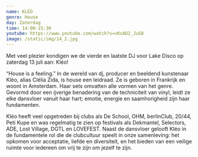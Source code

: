 ```yaml
---
name: KLÉO
genre: House
day: Zaterdag
time: 14:00-15:30
youtube: https://www.youtube.com/watch?v=vKxAD2_JuG8
image: /static/img/14_2.jpg
---
```

Met veel plezier kondigen we de vierde en laatste DJ voor Lake Disco op zaterdag 13 juli aan: Kléo!

“House is a feeling.” In de wereld van dj, producer en beeldend kunstenaar Kléo, alias Clélia Zida, is house een leidraad. Ze is geboren in Frankrijk en woont in Amsterdam. Haar sets omvatten alle vormen van het genre. Gevormd door een ijverige benadering van de techniciteit van vinyl, leidt ze elke dansvloer vanuit haar hart; emotie, energie en saamhorigheid zijn haar fundamenten.

Kléo heeft veel opgetreden bij clubs als De School, OHM, berlinClub, 20/44, Peti Kupe en was regelmatig te zien op festivals als Dekmantel, Selectors, ADE, Lost Village, DGTL en LOVEFEST. Naast de dansvloer gelooft Kléo in de fundamentele rol die de clubcultuur speelt in onze samenleving: het opkomen voor acceptatie, liefde en diversiteit, en het bieden van een veilige ruimte voor iedereen om vrij te zijn om jezelf te zijn.